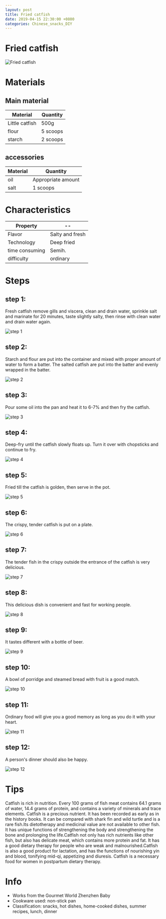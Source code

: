 ```yaml
---
layout: post
title: Fried catfish
date: 2019-04-15 22:30:00 +0800
categories: Chinese_snacks_DIY
---
```


# Fried catfish

![Fried catfish]({{site.baseurl}}/img/393920/393920.jpg)

# Materials


## Main material

Material|Quantity
--|--
Little catfish|500g
flour|5 scoops
starch|2 scoops

## accessories

Material|Quantity
--|--
oil|Appropriate amount
salt|1 scoops

# Characteristics

Property|--
--|--
Flavor|Salty and fresh
Technology|Deep fried
time consuming|Semih.
difficulty|ordinary

# Steps

## step 1:

Fresh catfish remove gills and viscera, clean and drain water, sprinkle salt and marinate for 20 minutes, taste slightly salty, then rinse with clean water and drain water again.

![step 1]({{site.baseurl}}/img/393920/1.jpg)

## step 2:

Starch and flour are put into the container and mixed with proper amount of water to form a batter. The salted catfish are put into the batter and evenly wrapped in the batter.

![step 2]({{site.baseurl}}/img/393920/2.jpg)

## step 3:

Pour some oil into the pan and heat it to 6-7% and then fry the catfish.

![step 3]({{site.baseurl}}/img/393920/3.jpg)

## step 4:

Deep-fry until the catfish slowly floats up. Turn it over with chopsticks and continue to fry.

![step 4]({{site.baseurl}}/img/393920/4.jpg)

## step 5:

Fried till the catfish is golden, then serve in the pot.

![step 5]({{site.baseurl}}/img/393920/5.jpg)

## step 6:

The crispy, tender catfish is put on a plate.

![step 6]({{site.baseurl}}/img/393920/6.jpg)

## step 7:

The tender fish in the crispy outside the entrance of the catfish is very delicious.

![step 7]({{site.baseurl}}/img/393920/7.jpg)

## step 8:

This delicious dish is convenient and fast for working people.

![step 8]({{site.baseurl}}/img/393920/8.jpg)

## step 9:

It tastes different with a bottle of beer.

![step 9]({{site.baseurl}}/img/393920/9.jpg)

## step 10:

A bowl of porridge and steamed bread with fruit is a good match.

![step 10]({{site.baseurl}}/img/393920/10.jpg)

## step 11:

Ordinary food will give you a good memory as long as you do it with your heart.

![step 11]({{site.baseurl}}/img/393920/11.jpg)

## step 12:

A person's dinner should also be happy.

![step 12]({{site.baseurl}}/img/393920/12.jpg)

# Tips

Catfish is rich in nutrition. Every 100 grams of fish meat contains 64.1 grams of water, 14.4 grams of protein, and contains a variety of minerals and trace elements. Catfish is a precious nutrient. It has been recorded as early as in the history books. It can be compared with shark fin and wild turtle and is a rare fish.Its dietotherapy and medicinal value are not available to other fish. It has unique functions of strengthening the body and strengthening the bone and prolonging the life.Catfish not only has rich nutrients like other fish, but also has delicate meat, which contains more protein and fat. It has a good dietary therapy for people who are weak and malnourished.Catfish is also a good product for lactation, and has the functions of nourishing yin and blood, tonifying mid-qi, appetizing and diuresis. Catfish is a necessary food for women in postpartum dietary therapy.

# Info

- Works from the Gourmet World Zhenzhen Baby
- Cookware used: non-stick pan
- Classification: snacks, hot dishes, home-cooked dishes, summer recipes, lunch, dinner